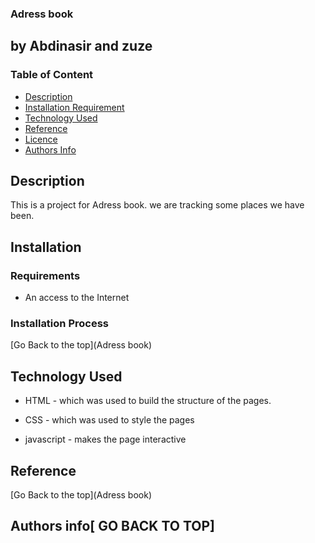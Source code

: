 ### Adress book
## by Abdinasir and zuze
### Table of Content

+ [Description](#description)
+ [Installation Requirement](#Installation)
+ [Technology Used](#technology-used)
+ [Reference](#reference)
+ [Licence](#licence)
+ [Authors Info](#author-Info)

## Description
<p>This is a project for Adress book. we are tracking some places we have been.</p>

## Installation

### Requirements


* An access to the Internet

### Installation Process

[Go Back to the top](Adress book)
## Technology Used
* HTML - which was used to build the structure of the pages.

* CSS - which was used to style the pages
* javascript - makes the page interactive
## Reference

[Go Back to the top](Adress book)
## Authors info[ GO BACK TO TOP]